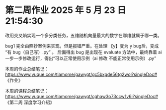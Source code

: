 # 第二周作业 2025 年 5 月 23 日 21:54:30

改用交叉熵实现一个多分类任务，五维随机向量最大的数字在哪维就属于哪一类。


bug1 完全由照抄案例来实现，但是报错严重。在处理 【y】变为 y bug后，变成 “有 bug（自己写）.py” 。
后面得出 bug 是出现在 evaluate 方法中，最终靠着 ai 一步一步修改运行，得出“可以正常使用示例（ai 修改 不能正常使用示例）.py”


本周的作业总结笔记：
https://www.yuque.com/tiamome/gawygt/gc5bxgde56tg2wol?singleDoc# 《作业》


本周的课程总结笔记：
https://www.yuque.com/tiamome/gawygt/cghaw3o73ccw1v6i?singleDoc# 《第二周  深度学习介绍》